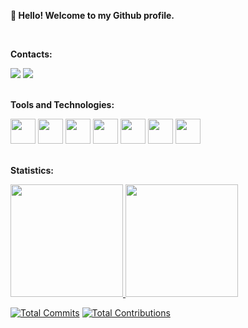 **👋 Hello! Welcome to my Github profile.**

<br>

**Contacts:**
<div>
<a href="mailto:elton_de_almeida@hotmail.com"><img src="https://img.shields.io/badge/Gmail-D14836?style=for-the-badge&logo=gmail&logoColor=white" target="_blank"></a>
<a href="https://www.linkedin.com/in/eltondealmeida" target="_blank"><img src="https://img.shields.io/badge/-LinkedIn-%230077B5?style=for-the-badge&logo=linkedin&logoColor=white" target="_blank"></a>   
</div>

<br>


**Tools and Technologies:**
<div>
<img src="https://cdn.jsdelivr.net/gh/devicons/devicon/icons/react/react-original-wordmark.svg" width="40" height="40"/>
<img src="https://cdn.jsdelivr.net/gh/devicons/devicon/icons/javascript/javascript-original.svg" width="40" height="40"/>          
<img src="https://cdn.jsdelivr.net/gh/devicons/devicon/icons/typescript/typescript-original.svg" width="40" height="40"/>
<img src="https://cdn.jsdelivr.net/gh/devicons/devicon/icons/redux/redux-original.svg" width="40" height="40"/>  
<img src="https://cdn.jsdelivr.net/gh/devicons/devicon/icons/html5/html5-original.svg" width="40" height="40"/>
<img src="https://cdn.jsdelivr.net/gh/devicons/devicon/icons/css3/css3-original.svg" width="40" height="40"/>         
<img src="https://cdn.jsdelivr.net/gh/devicons/devicon/icons/git/git-original.svg" width="40" height="40"/>
</div>
</div>

<br>

**Statistics:**
<div>
<a href="https://github.com/eltondealmeida">
<img height="180em" src="https://github-readme-stats.vercel.app/api/top-langs/?username=eltondealmeida&layout=compact&langs_count=7&theme=dracula"/>
<img height="180em" src="https://github-readme-stats.vercel.app/api?username=eltondealmeida&show_icons=true&theme=dracula&include_all_commits=true&count_private=true"/>
</div>
  
[![Total Commits](https://img.shields.io/github/commit-activity/y/eltondealmeida/eltondealmeida?label=Total%20Commits&style=flat-square)](https://github.com/eltondealmeida)
[![Total Contributions](https://img.shields.io/github/contributors/eltondealmeida/eltondealmeida?label=Total%20Contributions&style=flat-square)](https://github.com/eltondealmeida)


